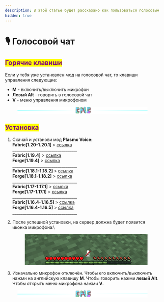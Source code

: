 ```yaml
---
description: В этой статье будет рассказано как пользоваться голосовым чатом
hidden: true
---
```


# 🎙️ Голосовой чат

## <mark style="color:purple;">Горячие клавиши</mark>

Если у тебя уже установлен мод на голосовой чат, то клавиши управления следующие:

* **M** - включить/выключить микрофон
* **Левый Alt** - говорить в голосовой чат
* **V** - меню управления микрофоном

<figure><img src="../.gitbook/assets/gitlab_hr7.svg" alt=""><figcaption></figcaption></figure>

## <mark style="color:purple;">Установка</mark>

1. Скачай и установи мод **Plasmo Voice**:\
   **Fabric\[1.20-1.20.1]** > [ссылка](https://modrinth.com/plugin/plasmo-voice/version/fabric-1.20-2.0.5)\
   \_\_\_\_\_\_\_\_\_\_\_\_\_\_\_\_\_\_\_\_\_\_\_\_\_\_\_\_\_\_\_\_\_\
   **Fabric\[1.19.4]** > [ссылка](https://modrinth.com/plugin/plasmo-voice/version/fabric-1.19.4-2.0.5)\
   **Forge\[1.19.4]** > [ссылка](https://modrinth.com/plugin/plasmo-voice/version/forge-1.19.4-2.0.5)\
   \_\_\_\_\_\_\_\_\_\_\_\_\_\_\_\_\_\_\_\_\_\_\_\_\_\_\_\_\_\_\_\_\_\
   **Fabric\[1.18.1-1.18.2]** > [ссылка](https://modrinth.com/plugin/plasmo-voice/version/fabric-1.18-1.2.19)\
   **Forge\[1.18.1-1.18.2]** > [ссылка](https://modrinth.com/plugin/plasmo-voice/version/forge-1.18-1.2.19)\
   \_\_\_\_\_\_\_\_\_\_\_\_\_\_\_\_\_\_\_\_\_\_\_\_\_\_\_\_\_\_\_\_\_\
   **Fabric\[1.17-1.17.1]** > [ссылка](https://modrinth.com/plugin/plasmo-voice/version/fabric-1.17-1.2.19)\
   **Forge\[1.17-1.17.1]** > [ссылка](https://modrinth.com/plugin/plasmo-voice/version/forge-1.17-1.2.19)\
   \_\_\_\_\_\_\_\_\_\_\_\_\_\_\_\_\_\_\_\_\_\_\_\_\_\_\_\_\_\_\_\_\_\
   **Fabric\[1.16.4-1.16.5]** > [ссылка](https://modrinth.com/plugin/plasmo-voice/version/fabric-1.16-1.2.19)\
   **Forge\[1.16.4-1.16.5]** > [ссылка](https://modrinth.com/plugin/plasmo-voice/version/forge-1.16-1.2.19)\
   \_\_\_\_\_\_\_\_\_\_\_\_\_\_\_\_\_\_\_\_\_\_\_\_\_\_\_\_\_\_\_\_\_
2.  После успешной установки, на сервер должна будет появится иконка микрофона:\


    <figure><img src="../.gitbook/assets/image (1) (5).png" alt=""><figcaption></figcaption></figure>


3. Изначально микрофон отключён. Чтобы его включить/выключить нажми на английскую клавишу **M**. Чтобы говорить нажми **левый Alt**. Чтобы открыть меню микрофона нажми **V**.

<figure><img src="../.gitbook/assets/gitlab_hr7.svg" alt=""><figcaption></figcaption></figure>
